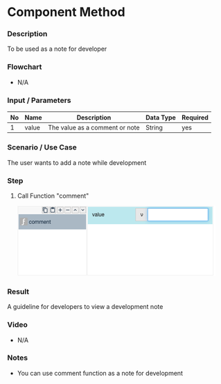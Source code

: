 # Component Method


### Description

To be used as a note for developer

### Flowchart

- N/A

### Input / Parameters

| No | Name | Description | Data Type | Required |
| ------ | ------ | ------ |------ | ------ |
| 1 | value | The value as a comment or note | String | yes |


### Scenario / Use Case

The user wants to add a note while development 

### Step

1. Call Function "comment"

     ![](../../../../document/function/App/comment/comment.png?raw=true)


### Result

A guideline for developers to view a development note 

### Video

- N/A

### Notes

- You can use comment function as a note for development